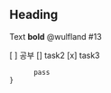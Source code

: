 ## Heading

Text **bold** @wulfland #13 

[ ] 공부
[] task2
[x] task3

``` function() {
      pass
}
```
